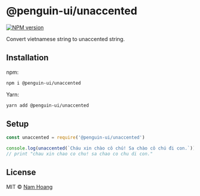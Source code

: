 # @penguin-ui/unaccented

<a href="https://npmjs.org/package/@penguin-ui/unaccented"><img alt="NPM version" src="https://img.shields.io/npm/v/@penguin-ui/unaccented.svg" /></a>

Convert vietnamese string to unaccented string.

## Installation

npm:
```sh
npm i @penguin-ui/unaccented
```

Yarn:
```sh
yarn add @penguin-ui/unaccented
```

## Setup

```js
const unaccented = require('@penguin-ui/unaccented')

console.log(unaccented(`Cháu xin chào cô chú! Sa chào cô chú đi con.`))
// print "chau xin chao co chu! sa chao co chu di con."
```

## License

MIT © [Nam Hoang](https://github.com/particle4dev)
